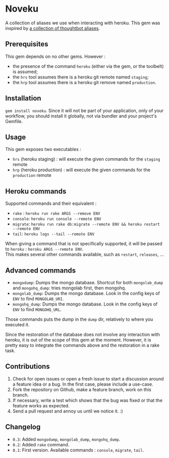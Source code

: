 # Noveku

A collection of aliases we use when interacting with heroku.
This gem was inspired by [a collection of thoughtbot aliases](https://github.com/thoughtbot/dotfiles/commit/86494030441e88ef9c2e2ceaa00a4da82023e445).

## Prerequisites

This gem depends on no other gems. However :

* the presence of the command `heroku` (either via the gem, or the toolbelt) is assumed;
* the `hrs` tool assumes there is a heroku git remote named `staging`;
* the `hrp` tool assumes there is a heroku git remove named `production`.

## Installation

`gem install noveku`. Since it will not be part of your application, only of your workflow,
you should install it globally, not via bundler and your project's Gemfile.

## Usage

This gem exposes two executables : 

* `hrs` (heroku staging) : will execute the given commands for the `staging` remote
* `hrp` (heroku production) : will execute the given commands for the `production` remote

## Heroku commands

Supported commands and their equivalent : 

* `rake` : `heroku run rake ARGS --remove ENV`
* `console`: `heroku run console --remote ENV`
* `migrate`: `heroku run rake db:migrate --remote ENV && heroku restart --remote ENV`
* `tail`: `heroku logs --tail --remote ENV`

When giving a command that is not specifically supported, it will be passed to `heroku` : `heroku ARGS --remote ENV`.  
This makes several other commands available, such as `restart`, `releases`, ...

## Advanced commands

* `mongodump`: Dumps the mongo database. Shortcut for both `mongolab_dump` and `mongohq_dump`: tries mongolab first, then mongohq.
* `mongolab_dump`: Dumps the mongo database. Look in the config keys of `ENV` to find `MONGOLAB_URI`.
* `mongohq_dump`: Dumps the mongo database. Look in the config keys of `ENV` to find `MONGOHQ_URL`.

Those commands puts the dump in the `dump` dir, relatively to where you executed it.

Since the restoration of the database does not involve any interaction with heroku, it is out of the scope of this gem at the moment. However, it is pretty easy to integrate the commands above and the restoration in a rake task.

## Contributions

1. Check for open issues or open a fresh issue to start a discussion around a feature idea or a bug. In the first case, please include a use-case.
2. Fork the repository on Github, make a feature branch, work on this branch.
3. If necessary, write a test which shows that the bug was fixed or that the feature works as expected.
4. Send a pull request and annoy us until we notice it. :)

## Changelog

* `0.3`: Added `mongodump`, `mongolab_dump`, `mongohq_dump`.
* `0.2`: Added `rake` command.
* `0.1`: First version. Available commands : `console`, `migrate`, `tail`.
